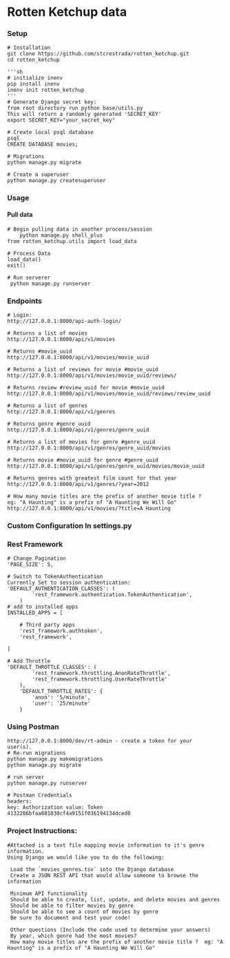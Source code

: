 # Rotten Ketchup data

### Setup
    # Installation
    git clone https://github.com/stcrestrada/rotten_ketchup.git
    cd rotten_ketchup
    
    '''sh
    # initialize inenv
    pip install inenv
    inenv init rotten_ketchup
    '''
    # Generate Django secret key:
    from root directory run python base/utils.py
    This will return a randomly generated 'SECRET_KEY'
    export SECRET_KEY="your_secret_key"
    
    # Create local psql database
    psql
    CREATE DATABASE movies;
    
    # Migrations
    python manage.py migrate
    
    # Create a superuser
    python manage.py createsuperuser
    

### Usage

#### Pull data
 
    # Begin pulling data in another process/session
        python manage.py shell_plus
    from rotten_ketchup.utils import load_data

    # Process Data
    load_data()
    exit()
    
    # Run serverer
     python manage.py runserver
### Endpoints

    # Login:
    http://127.0.0.1:8000/api-auth-login/
    
    # Returns a list of movies
    http://127.0.0.1:8000/api/v1/movies
    
    # Returns #movie_uuid
    http://127.0.0.1:8000/api/v1/movies/movie_uuid
    
    # Returns a list of reviews for movie #movie_uuid
    http://127.0.0.1:8000/api/v1/movies/movie_uuid/reviews/
    
    # Returns review #review_uuid for movie #movie_uuid
    http://127.0.0.1:8000/api/v1/movies/movie_uuid/reviews/review_uuid
    
    # Returns a list of genres
    http://127.0.0.1:8000/api/v1/genres
    
    # Returns genre #genre_uuid
    http://127.0.0.1:8000/api/v1/genres/genre_uuid
    
    # Returns a list of movies for genre #genre_uuid
    http://127.0.0.1:8000/api/v1/genres/genre_uuid/movies
    
    # Returns movie #movie_uuid for genre #genre_uuid
    http://127.0.0.1:8000/api/v1/genres/genre_uuid/movies/movie_uuid
    
    # Returns genres with greatest film count for that year
    http://127.0.0.1:8000/api/v1/genres/?year=2012
    
    # How many movie titles are the prefix of another movie title ?  
    eg: "A Haunting" is a prefix of "A Haunting We Will Go"
    http://127.0.0.1:8000/api/v1/movies/?title=A Haunting
     
                       
   
### Custom Configuration In settings.py
 
### Rest Framework 

     
    # Change Pagination
    'PAGE_SIZE': 5,
 
    # Switch to TokenAuthentication
    Currently Set to session authentication:
    'DEFAULT_AUTHENTICATION_CLASSES': (
            'rest_framework.authentication.TokenAuthentication',
        )
    # add to installed apps
    INSTALLED_APPS = [
       
        # Third party apps
        'rest_framework.authtoken',
        'rest_framework',
       
    ]
    
    # Add Throttle
    'DEFAULT_THROTTLE_CLASSES': (
            'rest_framework.throttling.AnonRateThrottle',
            'rest_framework.throttling.UserRateThrottle'
        ),
        'DEFAULT_THROTTLE_RATES': {
            'anon': '5/minute',
            'user': '25/minute'
        }

     
### Using Postman
    http://127.0.0.1:8000/dev/rt-admin - create a token for your
    user(s).
    # Re-run migrations
    python manage.py makemigrations
    python manage.py migrate
    
    # run server
    python manage.py runserver
    
    # Postman Credentials
    headers: 
    key: Authorization value: Token 4132286bfaa881030cf4a9151f036194134dced0
    
    
### Project Instructions:
    #Attached is a text file mapping movie information to it's genre information. 
    Using Django we would like you to do the following:
    
     Load the `movies_genres.tsv` into the Django database
     Create a JSON REST API that would allow someone to browse the information
      
     Minimum API functionality
     Should be able to create, list, update, and delete movies and genres
     Should be able to filter movies by genre
     Should be able to see a count of movies by genre
     Be sure to document and test your code!
      
     Other questions (Include the code used to determine your answers)
     By year, which genre had the most movies?
     How many movie titles are the prefix of another movie title ?  eg: "A Haunting" is a prefix of "A Haunting We Will Go"
    

    

    